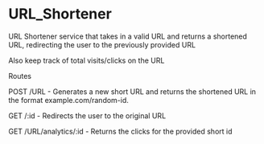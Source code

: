 # URL_Shortener

URL Shortener service that takes in a valid URL and returns a shortened URL, redirecting the user to the previously provided URL

Also keep track of total visits/clicks on the URL

Routes 

POST /URL - Generates a new short URL and returns the shortened URL in the format example.com/random-id.

GET /:id - Redirects the user to the original URL

GET /URL/analytics/:id - Returns the clicks for the provided short id